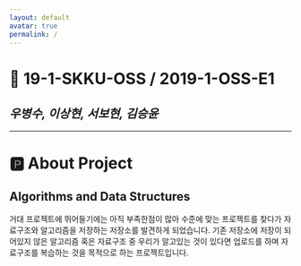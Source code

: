 ```yaml
---
layout: default
avatar: true
permalink: /
---
```

# 🚀 19-1-SKKU-OSS / 2019-1-OSS-E1
## *우병수, 이상현, 서보현, 김승윤*

---

# 🅿️ About Project
## Algorithms and Data Structures
거대 프로젝트에 뛰어들기에는 아직 부족한점이 많아 수준에 맞는 프로젝트를 찾다가 자료구조와 알고리즘을 저장하는 저장소를 발견하게 되었습니다.
기존 저장소에 저장이 되어있지 않은 알고리즘 혹은 자료구조 중 우리가 알고있는 것이 있다면 업로드를 하며 자료구조를 복습하는 것을 목적으로 하는 프로젝트입니다.
